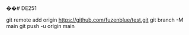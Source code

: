 ��#   D E 2 5 1 

git remote add origin https://github.com/fuzenblue/test.git
git branch -M main
git push -u origin main
 
 
